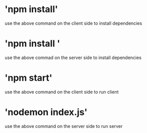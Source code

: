 # 'npm install'

use the above command on the client side to install dependencies

# 'npm install '

use the above commad on the server side to install dependencies

# 'npm start'

use the above command on the client side to run client

# 'nodemon index.js'

use the above command on the server side to run server
